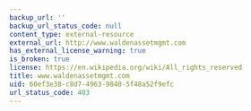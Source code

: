 ```yaml
---
backup_url: ''
backup_url_status_code: null
content_type: external-resource
external_url: http://www.waldenassetmgmt.com
has_external_license_warning: true
is_broken: true
license: https://en.wikipedia.org/wiki/All_rights_reserved
title: www.waldenassetmgmt.com
uid: 60ef3e38-c8d7-4963-9840-5f48a52f9efc
url_status_code: 403
---
```

